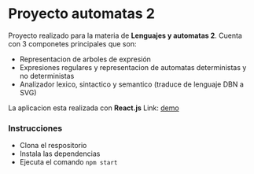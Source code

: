 # Proyecto automatas 2

Proyecto realizado para la materia de **Lenguajes y automatas 2**. Cuenta con 3 componetes principales
que son:

- Representacion de arboles de expresión
- Expresiones regulares y representacion de automatas deterministas y no deterministas
- Analizador lexico, sintactico y semantico (traduce de lenguaje DBN a SVG)

La aplicacion esta realizada con **React.js** Link: [demo](https://friendly-dijkstra-37994b.netlify.com/)

### Instrucciones
- Clona el respositorio
- Instala las dependencias
- Ejecuta el comando ```npm start```
